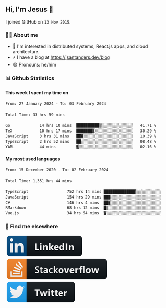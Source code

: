 ## Hi, I'm Jesus 👋

I joined GitHub on `13 Nov 2015`.

<!-- Talking about you -->

### 👨‍💻 About me

- 👦 I'm interested in distributed systems, React.js apps, and cloud architecture.
- ⚡️ I have a blog at <https://jsantanders.dev/blog>
- 😄 Pronouns: he/him

### 📊 Github Statistics

#### This week I spent my time on

<!--START_SECTION:weekly-->

```txt
From: 27 January 2024 - To: 03 February 2024

Total Time: 33 hrs 59 mins

Go             14 hrs 10 mins  ██████████▒░░░░░░░░░░░░░░   41.71 %
TeX            10 hrs 17 mins  ███████▓░░░░░░░░░░░░░░░░░   30.29 %
JavaScript     3 hrs 31 mins   ██▓░░░░░░░░░░░░░░░░░░░░░░   10.39 %
TypeScript     2 hrs 52 mins   ██░░░░░░░░░░░░░░░░░░░░░░░   08.48 %
YAML           44 mins         ▓░░░░░░░░░░░░░░░░░░░░░░░░   02.16 %
```

<!--END_SECTION:weekly-->

#### My most used languages

<!--START_SECTION:alltime-->

```txt
From: 15 December 2020 - To: 02 February 2024

Total Time: 1,351 hrs 44 mins

TypeScript                 752 hrs 14 mins ██████████████░░░░░░░░░░░   55.65 %
JavaScript                 154 hrs 29 mins ███░░░░░░░░░░░░░░░░░░░░░░   11.43 %
C#                         146 hrs 4 mins  ██▓░░░░░░░░░░░░░░░░░░░░░░   10.81 %
RMarkdown                  68 hrs 12 mins  █▒░░░░░░░░░░░░░░░░░░░░░░░   05.05 %
Vue.js                     34 hrs 54 mins  ▓░░░░░░░░░░░░░░░░░░░░░░░░   02.58 %
```

<!--END_SECTION:alltime-->

### 📢 Find me elsewhere

<p>
  <a target="_blank" href="https://linkedin.com/in/jsantanders">
    <img src="https://github.com/jsantanders/jsantanders/blob/master/img/linkedin.svg" alt="LinkedIn" style="vertical-align:top; margin:4px">
  </a>
  
  <a target="_blank" href="https://stackoverflow.com/users/7318331/jesus-santander">
    <img src="https://github.com/jsantanders/jsantanders/blob/master/img/stackoverflow.svg" alt="StackOverflow" style="vertical-align:top; margin:4px">
  </a>
  
  <a target="_blank" href="http://twitter.com/jsantanders">
    <img src="https://github.com/jsantanders/jsantanders/blob/master/img/twitter.svg" alt="Twitter" style="vertical-align:top; margin:4px">
  </a>
</p>
